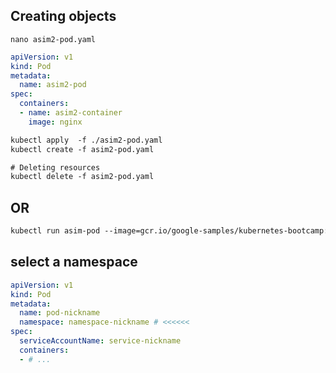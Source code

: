 ## Creating objects
`nano asim2-pod.yaml`
```yaml
apiVersion: v1
kind: Pod
metadata:
  name: asim2-pod
spec:
  containers:
  - name: asim2-container
    image: nginx
```


```txt
kubectl apply  -f ./asim2-pod.yaml
kubectl create -f asim2-pod.yaml

# Deleting resources
kubectl delete -f asim2-pod.yaml
```


## OR
```txt
kubectl run asim-pod --image=gcr.io/google-samples/kubernetes-bootcamp:v1 --port=8000
```


## select a namespace
```yaml
apiVersion: v1
kind: Pod
metadata:
  name: pod-nickname
  namespace: namespace-nickname # <<<<<< 
spec: 
  serviceAccountName: service-nickname 
  containers:
  - # ...
```

